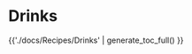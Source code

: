 # Drinks

<div class="grid cards" markdown>

{{'./docs/Recipes/Drinks' | generate_toc_full() }}

</div>